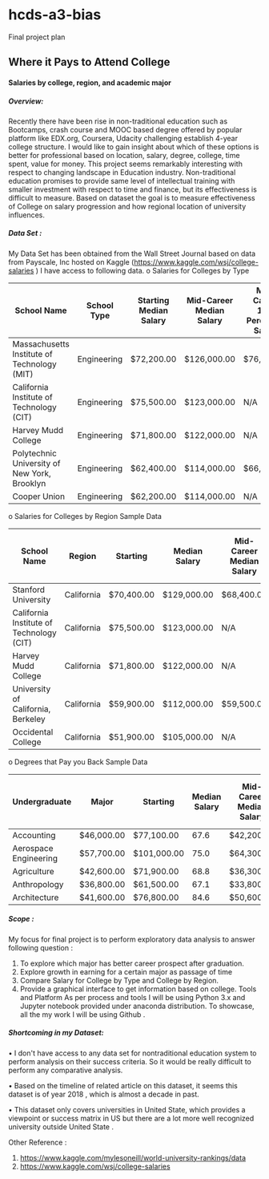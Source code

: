 # hcds-a3-bias
Final project plan

## Where it Pays to Attend College
#### Salaries by college, region, and academic major

##### Overview: 
Recently there have been rise in non-traditional education such as Bootcamps, crash course and MOOC based degree offered by popular platform like EDX.org, Coursera, Udacity challenging establish 4-year college structure. I would like to gain insight about which of these options is better for professional based on location, salary, degree, college, time spent, value for money. This project seems remarkably interesting with respect to changing landscape in Education industry. Non-traditional education promises to provide same level of intellectual training with smaller investment with respect to time and finance, but its effectiveness is difficult to measure. Based on dataset the goal is to measure effectiveness of College on salary progression and how regional location of university influences.  
##### Data Set :
My Data Set has been obtained from the Wall Street Journal based on data from Payscale, Inc hosted on Kaggle (https://www.kaggle.com/wsj/college-salaries ) 
 I have access to following data. 
o	Salaries for Colleges by Type 
 
 
| School Name   |School Type  |Starting Median Salary  | Mid-Career Median Salary   | Mid-Career 10th Percentile Salary  | Mid-Career 25th Percentile Salary |Mid-Career 75th Percentile Salary  | Mid-Career 90th Percentile Salary |  
| ------------- | ------------- |------------- | ------------- |------------- | ------------- |------------- | ------------- |
|Massachusetts Institute of Technology (MIT)| 	Engineering |	$72,200.00 |	$126,000.00 |	$76,800.00 |	$99,200.00 |	$168,000.00 	$220,000.00 |
|California Institute of Technology (CIT) |	Engineering| 	$75,500.00 |	$123,000.00 |	N/A |	$104,000.00 |	$161,000.00 |	N/A |
Harvey Mudd College 	|Engineering |	$71,800.00 	|$122,000.00 |	N/A |	$96,000.00 	|$180,000.00| 	N/A |
Polytechnic University of New York, Brooklyn 	|Engineering |	$62,400.00 |	$114,000.00|	$66,800.00 |	$94,300.00 |	$143,000.00 |	$190,000.00 |
Cooper Union |	Engineering |	$62,200.00 |	$114,000.00| 	N/A 	|$80,200.00 |	$142,000.00 |	N/A 
 
o	Salaries for Colleges by Region 
Sample Data  


|School Name|	Region|Starting| Median Salary	|Mid-Career Median Salary|	Mid-Career 10th Percentile Salary|	Mid-Career 25th Percentile Salary|	Mid-Career 75th Percentile Salary|	Mid-Career 90th Percentile Salary|
| ------------- | ------------- |------------- | ------------- |------------- | ------------- |------------- | ------------- |------------- |
|Stanford University| 	California |	$70,400.00 |	$129,000.00 |	$68,400.00 |	$93,100.00 	|$184,000.00 	|$257,000.00 |
|California Institute of Technology (CIT) |	California |	$75,500.00 |	$123,000.00 |	N/A| 	$104,000.00 |	$161,000.00 |	N/A |
|Harvey Mudd College 	|California| 	$71,800.00 |	$122,000.00| 	N/A |	$96,000.00 |	$180,000.00 |	N/A |
|University of California, Berkeley |	California |	$59,900.00 	|$112,000.00 	|$59,500.00 	|$81,000.00 |	$149,000.00 |	$201,000.00 |
|Occidental College 	|California |	$51,900.00 |	$105,000.00| 	N/A| 	$54,800.00 	|$157,000.00 |	N/A \
 
 
o	Degrees that Pay you Back 
Sample Data  


|Undergraduate|	Major|Starting| Median Salary	|Mid-Career Median Salary|	Mid-Career 10th Percentile Salary|	Mid-Career 25th Percentile Salary|	Mid-Career 75th Percentile Salary|	Mid-Career 90th Percentile Salary|
| ------------- | ------------- |------------- | ------------- |------------- | ------------- |------------- | ------------- |------------- |
|Accounting |	$46,000.00| 	$77,100.00 |	67.6 |	$42,200.00 |	$56,100.00 	|$108,000.00 |	$152,000.00 |
|Aerospace Engineering |	$57,700.00 	|$101,000.00 |75.0| 	$64,300.00 |	$82,100.00 	|$127,000.00 	$161,000.00 |
|Agriculture 	|$42,600.00 |	$71,900.00 |	68.8 |	$36,300.00| 	$52,100.00 |	$96,300.00 	|$150,000.00 |
|Anthropology 	|$36,800.00 	|$61,500.00| 	67.1| 	$33,800.00 	|$45,500.00 	|$89,300.00 |	$138,000.00 |
|Architecture |	$41,600.00 |	$76,800.00 |	84.6 |	$50,600.00 |	$62,200.00 |	$97,000.00 	|$136,000.00 |
 
 
##### Scope : 
My focus for final project is to perform exploratory data analysis to answer following question : 
 
1.	To explore which major has better career prospect after graduation. 
2.	Explore growth in earning for a certain major as passage of time 
3.	Compare Salary for College by Type and College by Region. 
4.	Provide a graphical interface to get information based on college. 
Tools and Platform 
As per process and tools I will be using Python 3.x and Jupyter notebook provided under anaconda distribution. 
To showcase, all the my work I will be using Github . 
  
##### Shortcoming in my Dataset: 

•	I don't have access to any data set for nontraditional education system to perform analysis on their success criteria. So it would be really difficult to perform any comparative analysis.

•	Based on the timeline of related article on this dataset, it seems this dataset is of year 2018 , which is almost a decade in past. 

•	This dataset only covers universities in United State, which provides a viewpoint or success matrix in US but there are a lot more well recognized university outside United State . 
 
 
Other Reference :
1.	https://www.kaggle.com/mylesoneill/world-university-rankings/data 
2.	https://www.kaggle.com/wsj/college-salaries

